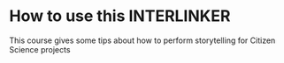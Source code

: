 # How to use this INTERLINKER

This course gives some tips about how to perform storytelling for Citizen Science projects